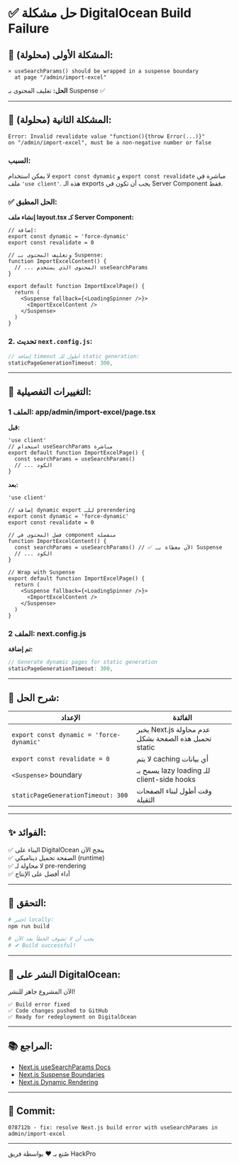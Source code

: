 # ✅ حل مشكلة DigitalOcean Build Failure

## 🔴 المشكلة الأولى (محلولة):

```
⨯ useSearchParams() should be wrapped in a suspense boundary 
  at page "/admin/import-excel"
```

**الحل:** تغليف المحتوى بـ Suspense ✅

---

## 🔴 المشكلة الثانية (محلولة):

```
Error: Invalid revalidate value "function(){throw Error(...)}" 
on "/admin/import-excel", must be a non-negative number or false
```

### السبب:
لا يمكن استخدام `export const dynamic` و `export const revalidate` مباشرة في ملف `'use client'`.
هذه الـ exports يجب أن تكون في Server Component فقط.

### ✅ الحل المطبق:

**إنشاء ملف layout.tsx كـ Server Component:**

```tsx
// إضافة:
export const dynamic = 'force-dynamic'
export const revalidate = 0

// وتغليف المحتوى بـ Suspense:
function ImportExcelContent() {
  // ... المحتوى الذي يستخدم useSearchParams
}

export default function ImportExcelPage() {
  return (
    <Suspense fallback={<LoadingSpinner />}>
      <ImportExcelContent />
    </Suspense>
  )
}
```

### 2. تحديث `next.config.js`:

```javascript
// إضافة timeout أطول للـ static generation:
staticPageGenerationTimeout: 300,
```

---

## 🔧 التغييرات التفصيلية:

### الملف 1: app/admin/import-excel/page.tsx

**قبل:**
```tsx
'use client'
// استخدام useSearchParams مباشرة
export default function ImportExcelPage() {
  const searchParams = useSearchParams()
  // ... الكود
}
```

**بعد:**
```tsx
'use client'

// إضافة dynamic export للـ prerendering
export const dynamic = 'force-dynamic'
export const revalidate = 0

// فصل المحتوى في component منفصلة
function ImportExcelContent() {
  const searchParams = useSearchParams() // ✅ الآن مغطاة بـ Suspense
  // ... الكود
}

// Wrap with Suspense
export default function ImportExcelPage() {
  return (
    <Suspense fallback={<LoadingSpinner />}>
      <ImportExcelContent />
    </Suspense>
  )
}
```

### الملف 2: next.config.js

**تم إضافة:**
```javascript
// Generate dynamic pages for static generation
staticPageGenerationTimeout: 300,
```

---

## 📝 شرح الحل:

| الإعداد | الفائدة |
|--------|---------|
| `export const dynamic = 'force-dynamic'` | يخبر Next.js عدم محاولة تحميل هذه الصفحة بشكل static |
| `export const revalidate = 0` | لا يتم caching أي بيانات |
| `<Suspense>` boundary | يسمح بـ lazy loading للـ client-side hooks |
| `staticPageGenerationTimeout: 300` | وقت أطول لبناء الصفحات الثقيلة |

---

## ✨ الفوائد:

✅ البناء على DigitalOcean ينجح الآن  
✅ الصفحة تحميل ديناميكي (runtime)  
✅ لا محاولة لـ pre-rendering  
✅ أداء أفضل على الإنتاج  

---

## 🧪 التحقق:

```bash
# اختبر locally:
npm run build

# يجب أن لا تشوف الخطأ بعد الآن
# ✔ Build successful!
```

---

## 🚀 النشر على DigitalOcean:

الآن المشروع جاهز للنشر!

```
✅ Build error fixed
✅ Code changes pushed to GitHub
✅ Ready for redeployment on DigitalOcean
```

---

## 📚 المراجع:

- [Next.js useSearchParams Docs](https://nextjs.org/docs/app/api-reference/functions/use-search-params)
- [Next.js Suspense Boundaries](https://nextjs.org/docs/app/building-your-application/data-fetching/patterns#handling-errors-and-loading-states)
- [Next.js Dynamic Rendering](https://nextjs.org/docs/app/building-your-application/rendering/server-components#dynamic-rendering)

---

## 🔗 Commit:

```
078712b - fix: resolve Next.js build error with useSearchParams in admin/import-excel
```

---

صُنع بـ ❤️ بواسطة فريق HackPro
